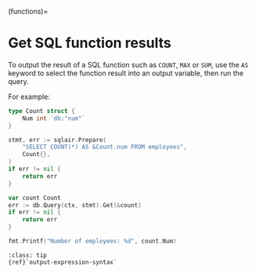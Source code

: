 (functions)=
# Get SQL function results

To output the result of a SQL function such as `COUNT`, `MAX` or `SUM`, use the
`AS` keyword to select the function result into an output variable, then run
the query.

For example:

```go
type Count struct {
    Num int `db:"num"`
}

stmt, err := sqlair.Prepare(
    "SELECT COUNT(*) AS &Count.num FROM employees", 
    Count{},
)
if err != nil {
    return err
}

var count Count
err := db.Query(ctx, stmt).Get(&count)
if err != nil {
    return err
}

fmt.Printf("Number of employees: %d", count.Num)
```

```{admonition} See more
:class: tip
{ref}`output-expression-syntax`
```
